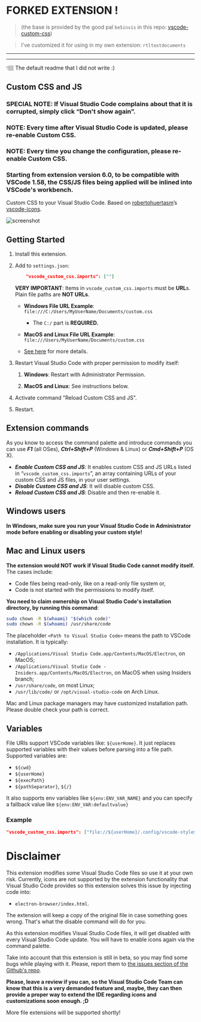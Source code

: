 # FORKED EXTENSION !

> (the base is provided by the good pal `be5invis` in this repo: [vscode-custom-css](https://github.com/be5invis/vscode-custom-css))

> I've customized it for using in my own extension: `rtltextdocuments`

---
---

👇🏽 The default readme that I did not write :)

## Custom CSS and JS

### **SPECIAL NOTE: If Visual Studio Code complains about that it is corrupted, simply click “Don't show again”.**
### **NOTE: Every time after Visual Studio Code is updated, please re-enable Custom CSS.**
### **NOTE: Every time you change the configuration, please re-enable Custom CSS.**
### **Starting from extension version 6.0, to be compatible with VSCode 1.58, the CSS/JS files being applied will be inlined into VSCode's workbench.**

Custom CSS to your Visual Studio Code. Based on [robertohuertasm](https://github.com/robertohuertasm)’s [vscode-icons](https://github.com/robertohuertasm/vscode-icons).

![screenshot](https://raw.githubusercontent.com/be5invis/vscode-custom-css/master/screenshot.png)

## Getting Started

1. Install this extension.

2. Add to `settings.json`:

   ```json
       "vscode_custom_css.imports": [""]
   ```

   **VERY IMPORTANT**: Items in `vscode_custom_css.imports` must be **URL**s. Plain file paths are **NOT URLs**.

   - **Windows File URL Example**: `file:///C:/Users/MyUserName/Documents/custom.css`
     - The `C:/` part is **REQUIRED.**

   - **MacOS and Linux File URL Example**: `file:///Users/MyUserName/Documents/custom.css`
   - [See here](https://en.wikipedia.org/wiki/File_URI_scheme) for more details.

3. Restart Visual Studio Code with proper permission to modify itself:

   1. **Windows**: Restart with Administrator Permission.

   2. **MacOS and Linux**: See instructions below.

4. Activate command "Reload Custom CSS and JS".

5. Restart.


## Extension commands

As you know to access the command palette and introduce commands you can use ***F1*** (all OSes), ***Ctrl+Shift+P*** (Windows & Linux) or ***Cmd+Shift+P*** (OS X).

- ***Enable Custom CSS and JS***: It enables custom CSS and JS URLs listed in “`vscode_custom_css.imports`”, an array containing URLs of your custom CSS and JS files, in your user settings.
- ***Disable Custom CSS and JS***: It will disable custom CSS.
- ***Reload Custom CSS and JS***: Disable and then re-enable it.

## Windows users

**In Windows, make sure you run your Visual Studio Code in Administrator mode before enabling or disabling your custom style!**

## Mac and Linux users
**The extension would NOT work if Visual Studio Code cannot modify itself.** The cases include:

- Code files being read-only, like on a read-only file system or,
- Code is not started with the permissions to modify itself.

**You need to claim ownership on Visual Studio Code's installation directory, by running this command**:

```sh
sudo chown -R $(whoami) "$(which code)"
sudo chown -R $(whoami) /usr/share/code
```

The placeholder `<Path to Visual Studio Code>` means the path to VSCode installation. It is typically:

- `/Applications/Visual Studio Code.app/Contents/MacOS/Electron`, on MacOS;
- `/Applications/Visual Studio Code - Insiders.app/Contents/MacOS/Electron`, on MacOS when using Insiders branch;
- `/usr/share/code`, on most Linux;
- `/usr/lib/code/` or `/opt/visual-studio-code` on Arch Linux.

Mac and Linux package managers may have customized installation path. Please double check your path is correct.

## Variables

File URIs support VSCode variables like: `${userHome}`. It just replaces supported variables with their values before parsing into a file path. Supported variables are:

- `${cwd}`
- `${userHome}`
- `${execPath}`
- `${pathSeparator}`, `${/}`

It also supports env variables like `${env:ENV_VAR_NAME}` and you can specify a fallback value like `${env:ENV_VAR:defaultvalue}`


### Example

```json
"vscode_custom_css.imports": ["file://${userHome}/.config/vscode-styles.css"]
```

# Disclaimer

This extension modifies some Visual Studio Code files so use it at your own risk.
Currently, icons are not supported by the extension functionality that Visual Studio Code provides so this extension solves this issue by injecting code into:

- `electron-browser/index.html`.

The extension will keep a copy of the original file in case something goes wrong. That's what the disable command will do for you.

As this extension modifies Visual Studio Code files, it will get disabled with every Visual Studio Code update. You will have to enable icons again via the command palette.

Take into account that this extension is still in beta, so you may find some bugs while playing with it. Please, report them to [the issues section of the Github's repo](https://github.com/be5invis/vscode-custom-css/issues).

**Please, leave a review if you can, so the Visual Studio Code Team can know that this is a very demanded feature and, maybe, they can then provide a proper way to extend the IDE regarding icons and customizations soon enough. ;D**

More file extensions will be supported shortly!
